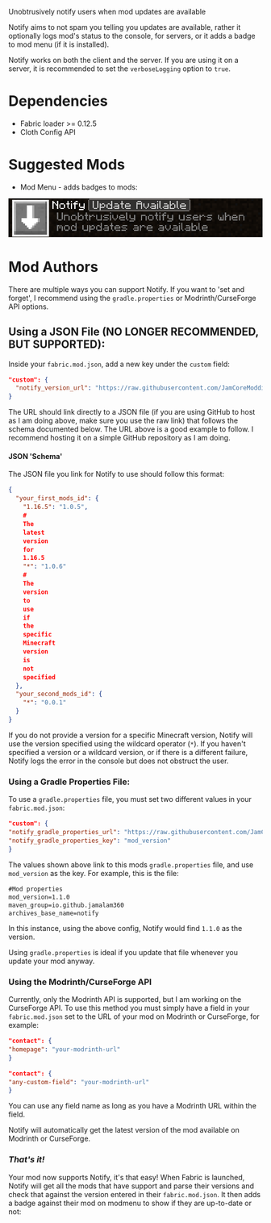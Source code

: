 Unobtrusively notify users when mod updates are available

Notify aims to not spam you telling you updates are available, rather it optionally logs mod's status to the console,
for servers, or it adds a badge to mod menu (if it is installed).

Notify works on both the client and the server. If you are using it on a server, it is recommended to set
the `verboseLogging` option to `true`.

# Dependencies

- Fabric loader >= 0.12.5
- Cloth Config API

# Suggested Mods

- Mod Menu - adds badges to mods:

![Demo of Mod Menu Compatibility](mod_menu_demo.png)

# Mod Authors

There are multiple ways you can support Notify. If you want to 'set and forget', I recommend using
the `gradle.properties` or Modrinth/CurseForge API options.

## Using a JSON File (NO LONGER RECOMMENDED, BUT SUPPORTED):

Inside your `fabric.mod.json`, add a new key under the `custom` field:

  ```json
"custom": {
    "notify_version_url": "https://raw.githubusercontent.com/JamCoreModding/Meta/main/data/mod_versions.json"
}
  ```

The URL should link directly to a JSON file (if you are using GitHub to host as I am doing above, make sure you use the
raw link) that follows the schema documented below. The URL above is a good example to follow. I recommend hosting it on
a simple GitHub repository as I am doing.

#### JSON 'Schema'

The JSON file you link for Notify to use should follow this format:

```json
{
  "your_first_mods_id": {
    "1.16.5": "1.0.5",
    #
    The
    latest
    version
    for
    1.16.5
    "*": "1.0.6"
    #
    The
    version
    to
    use
    if
    the
    specific
    Minecraft
    version
    is
    not
    specified
  },
  "your_second_mods_id": {
    "*": "0.0.1"
  }
}
```

If you do not provide a version for a specific Minecraft version, Notify will use the version specified using the
wildcard operator (`*`). If you haven't specified a version or a wildcard version, or if there is a different failure,
Notify logs the error in the console but does not obstruct the user.

### Using a Gradle Properties File:

To use a `gradle.properties` file, you must set two different values in your `fabric.mod.json`:

```json
"custom": {
"notify_gradle_properties_url": "https://raw.githubusercontent.com/JamCoreModding/Notify/main/gradle.properties",
"notify_gradle_properties_key": "mod_version"
}
```

The values shown above link to this mods `gradle.properties` file, and use `mod_version` as the key. For example, this
is the file:

```gradle.properties
#Mod properties
mod_version=1.1.0
maven_group=io.github.jamalam360
archives_base_name=notify
```

In this instance, using the above config, Notify would find `1.1.0` as the version.

Using `gradle.properties` is ideal if you update that file whenever you update your mod anyway.

### Using the Modrinth/CurseForge API

Currently, only the Modrinth API is supported, but I am working on the CurseForge API. To use this method you must
simply have a field in your `fabric.mod.json` set to the URL of your mod on Modrinth or CurseForge, for example:

```json
"contact": {
"homepage": "your-modrinth-url"
}
```

```json
"contact": {
"any-custom-field": "your-modrinth-url"
}
```

You can use any field name as long as you have a Modrinth URL within the field.

Notify will automatically get the latest version of the mod available on Modrinth or CurseForge.

### _That's it!_

Your mod now supports Notify, it's that easy!
When Fabric is launched, Notify will get all the mods that have support and parse their versions and check that against
the version entered in their `fabric.mod.json`. It then adds a badge against their mod on modmenu to show if they are
up-to-date or not:
